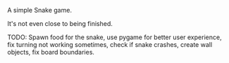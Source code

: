 A simple Snake game.

It's not even close to being finished. 

TODO: Spawn food for the snake, use pygame for better user experience, fix turning not working sometimes, check if snake crashes, create wall objects, fix board boundaries.  
